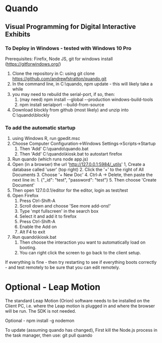 # Quando
## Visual Programming for Digital Interactive Exhibits

### To Deploy in Windows - tested with Windows 10 Pro

Prerequisites: Firefix, Node JS, git for windows install (https://gitforwindows.org/)

1. Clone the repository in C: using git clone https://github.com/andrewfstratton/quando.git
2. In the command line, in C:\quando, npm update - this will likely take a while
3. you may need to rebuild the serial-port, if so, then:
    1. (may need) npm install --global --production windows-build-tools
    2. npm install serialport --build-from-source
4. Download blockly from github (most likely) and unzip into C:\quando\blockly

### To add the automatic startup
1. using Windows R, run gpedit.msc
2. Choose Computer Configuration->Windows Settings->Scripts->Startup
    1. Then 'Add' C:\quando\quando.bat
    2. Then 'Add' C:\quando\kiosk.bat to autostart firefox
3. Run quando (which runs node app.js)
4. Open (in a browser) the url 'http://127.0.0.1:5984/_utils'
    1, Create a database called 'user' (top right)
    2. Click the '+' to the right of All Documents
    3. Choose '+ New Doc'
    4. Ctrl-A -> Delete, then paste the next line in:
        1. {"_id": "test", "password": "test"}
    5. Then choose 'Create Document'
4. Then open 127.0.0.1/editor for the editor, login as test/test
5. Open Firefox
    1. Press Ctrl-Shift-A
    2. Scroll down and choose 'See more add-ons!'
    3. Type 'mpt fullscreen' in the search box
    4. Select it and add it to firefox
    5. Press Ctrl-Shift-A
    6. Enable the Add on
    7. Alt F4 to exit
6. Run quando\kiosk.bat
    1. Then choose the interaction you want to automatically load on booting.
    2. You can right click the screen to go back to the client setup.

If everything is fine - then try restarting to see if everything boots correctly - and test remotely to be sure that you can edit remotely.

# Optional - Leap Motion
The standard Leap Motion (Orion) software needs to be installed on the Client PC, i.e. where the Leap motion is plugged in and where the browser will be run. The SDK is not needed.

Optional - npm install -g nodemon

To update (assuming quando has changed), First kill the Node.js process in the task manager,
then use:
git pull
quando
